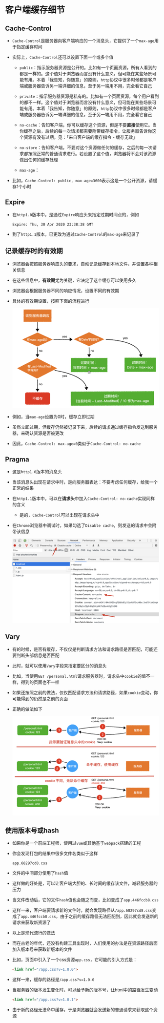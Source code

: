 # 客户端缓存细节

## Cache-Control

  - `Cache-Control`是服务器向客户端响应的一个消息头，它提供了一个`max-age`用于指定缓存时间

  - 实际上，`Cache-Control`还可以设置下面一个或多个值

      - `public`：指示服务器资源是公开的。比如有一个页面资源，所有人看到的都是一样的。这个值对于浏览器而言没有什么意义，但可能在某些场景可能有用。本着「我告知，你随意」的原则，`http`协议中很多时候都是客户端或服务器告诉另一端详细的信息，至于另一端用不用，完全看它自己

      - `private`：指示服务器资源是私有的。比如有一个页面资源，每个用户看到的都不一样。这个值对于浏览器而言没有什么意义，但可能在某些场景可能有用。本着「我告知，你随意」的原则，`http`协议中很多时候都是客户端或服务器告诉另一端详细的信息，至于另一端用不用，完全看它自己

      - `no-cache`：告知客户端，你可以缓存这个资源，但是不要**直接**使用它。当你缓存之后，后续的每一次请求都需要附带缓存指令，让服务器告诉你这个资源有没有过期。见：「来自客户端的缓存指令 - 缓存无效」

      - `no-store`：告知客户端，不要对这个资源做任何的缓存，之后的每一次请求都按照正常的普通请求进行。若设置了这个值，浏览器将不会对该资源做出任何的缓存处理

      - `max-age`：

  - 比如，`Cache-Control: public, max-age=3600`表示这是一个公开资源，请缓存1个小时

## Expire

  - 在`http1.0`版本中，是通过`Expire`响应头来指定过期时间点的，例如

    ```纯文本
    Expire: Thu, 30 Apr 2020 23:38:38 GMT
    ```

  - 到了`http1.1`版本，已更改为通过`Cache-Control`的`max-age`来记录了

## 记录缓存时的有效期

  - 浏览器会按照服务器响应头的要求，自动记录缓存到本地文件，并设置各种相关信息

  - 在这些信息中，**有效期**尤为关键，它决定了这个缓存可以使用多久

  - 浏览器会根据服务器不同的响应情况，设置不同的有效期

  - 具体的有效期设置，按照下面的流程进行

    ![](image/image-20200501075337464_JxthrUZ-dA.png)

  - 例如，当`max-age`设置为0时，缓存立即过期

  - 虽然立即过期，但缓存仍然被记录下来，后续的请求通过缓存指令发送到服务器，来确认资源是否被更改

  - 因此，`Cache-Control: max-age=0`类似于`Cache-Control: no-cache`

## Pragma

  - 这是`http1.0`版本的消息头

  - 当该消息头出现在请求中时，是向服务器表达：不要考虑任何缓存，给我一个正常的结果

  - 在`http1.1`版本中，可以在**请求头**中加入`Cache-Control: no-cache`实现同样的含义

      - 是的，`Cache-Control`可以出现在请求头中

  - 在`Chrome`浏览器中调试时，如果勾选了`Disable cache`，则发送的请求中会附带该信息

    ![](image/image-20200501080330131_7FQnJSxg-A.png)

## Vary

  - 有的时候，是否有缓存，不仅仅是判断请求方法和请求路径是否匹配，可能还要判断头部信息是否匹配

  - 此时，就可以使用`Vary`字段来指定要区分的消息头

  - 比如，当使用`GET /personal.html`请求服务器时，请求头中`cookie`的值不一样，得到的页面也不一样

  - 如果还按照之前的做法，仅仅匹配请求方法和请求路径，如果`cookie`变动，你可能得到的仍然是之前的页面

  - 正确的做法如下

    ![](image/image-20200501082103089_DCYnBCqwRV.png)

## 使用版本号或hash

  - 如果你是一个前端工程师，使用过`vue`或其他基于`webpack`搭建的工程

  - 你会发现打包的结果中很多文件名类似于这样

    ```纯文本
    app.68297cd8.css
    ```

  - 文件的中间部分使用了`hash`值

  - 这样做的好处是，可以让客户端大胆的、长时间的缓存该文件，减轻服务器的压力

  - 当文件改动后，它的文件`hash`值也会随之而变，比如变成了`app.446fccb8.css`

  - 这样一来，客户端要请求新的文件时，就会发现路径从`/app.68297cd8.css`变成了`app.446fccb8.css`，由于之前的缓存路径无法匹配到，因此就会发送新的请求来获取新资源了

  - 以上是现代流行的做法

  - 而在古老的年代，还没有构建工具出现时，人们使用的办法是在资源路径后面加入版本号来获取新版本的文件

  - 比如，页面中引入了一个css资源`app.css`，它可能的引入方式是：

    ```html
    <link href="/app.css?v=1.0.0">
    ```

  - 这样一来，缓存的路径是`/app.css?v=1.0.0`

  - 当服务器的版本发生变化时，可以给予新的版本号，让html中的路径发生变动

    ```html
    <link href="/app.css?v=1.0.1">
    ```

  - 由于新的路径无法命中缓存，于是浏览器就会发送新的普通请求来获取这个资源
